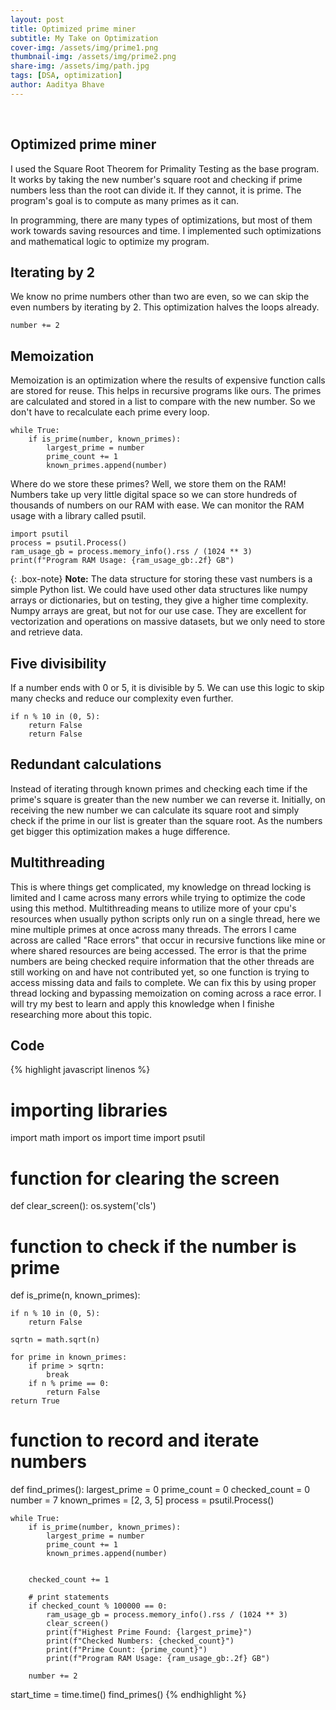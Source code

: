 ```yaml
---
layout: post
title: Optimized prime miner
subtitle: My Take on Optimization
cover-img: /assets/img/prime1.png
thumbnail-img: /assets/img/prime2.png
share-img: /assets/img/path.jpg
tags: [DSA, optimization]
author: Aaditya Bhave
---
```

<br />

## Optimized prime miner ##

I used the Square Root Theorem for Primality Testing as the base program. It works by taking the new number's square root and checking if prime numbers less than the root can divide it. If they cannot, it is prime. The program's goal is to compute as many primes as it can.

In programming, there are many types of optimizations, but most of them work towards saving resources and time. I implemented such optimizations and mathematical logic to optimize my program.

## Iterating by 2
We know no prime numbers other than two are even, so we can skip the even numbers by iterating by 2. This optimization halves the loops already.
<br />

~~~
number += 2
~~~

## Memoization
Memoization is an optimization where the results of expensive function calls are stored for reuse. This helps in recursive programs like ours. The primes are calculated and stored in a list to compare with the new number. So we don't have to recalculate each prime every loop.

~~~
while True:
    if is_prime(number, known_primes):
        largest_prime = number
        prime_count += 1
        known_primes.append(number)
~~~

Where do we store these primes? Well, we store them on the RAM! Numbers take up very little digital space so we can store hundreds of thousands of numbers on our RAM with ease. We can monitor the RAM usage with a library called psutil.

~~~
import psutil
process = psutil.Process()
ram_usage_gb = process.memory_info().rss / (1024 ** 3)
print(f"Program RAM Usage: {ram_usage_gb:.2f} GB")
~~~


{: .box-note}
**Note:** The data structure for storing these vast numbers is a simple Python list. We could have used other data structures like numpy arrays or dictionaries, but on testing, they give a higher time complexity. Numpy arrays are great, but not for our use case. They are excellent for vectorization and operations on massive datasets, but we only need to store and retrieve data.

## Five divisibility
If a number ends with 0 or 5, it is divisible by 5. We can use this logic to skip many checks and reduce our complexity even further.

~~~
if n % 10 in (0, 5):
    return False
    return False
~~~

## Redundant calculations
Instead of iterating through known primes and checking each time if the prime's square is greater than the new number we can reverse it. Initially, on receiving the new number we can calculate its square root and simply check if the prime in our list is greater than the square root. As the numbers get bigger this optimization makes a huge difference.

## Multithreading
This is where things get complicated, my knowledge on thread locking is limited and I came across many errors while trying to optimize the code using this method. Multithreading means to utilize more of your cpu's resources when usually python scripts only run on a single thread, here we mine multiple primes at once across many threads. The errors I came across are called "Race errors" that occur in recursive functions like mine or where shared resources are being accessed. The error is that the prime numbers are being checked require information that the other threads are still working on and have not contributed yet, so one function is trying to access missing data and fails to complete. We can fix this by using proper thread locking and bypassing memoization on coming across a race error. I will try my best to learn and apply this knowledge when I finishe researching more about this topic.

## Code

{% highlight javascript linenos %}

# importing libraries
import math
import os
import time
import psutil


# function for clearing the screen

def clear_screen():
    os.system('cls')


# function to check if the number is prime
def is_prime(n, known_primes):

    if n % 10 in (0, 5):
        return False

    sqrtn = math.sqrt(n)

    for prime in known_primes:
        if prime > sqrtn:
            break
        if n % prime == 0:
            return False
    return True


# function to record and iterate numbers
def find_primes():
    largest_prime = 0
    prime_count = 0
    checked_count = 0
    number = 7
    known_primes = [2, 3, 5]
    process = psutil.Process()

    while True:
        if is_prime(number, known_primes):
            largest_prime = number
            prime_count += 1
            known_primes.append(number)


        checked_count += 1

        # print statements
        if checked_count % 100000 == 0:
            ram_usage_gb = process.memory_info().rss / (1024 ** 3)
            clear_screen()
            print(f"Highest Prime Found: {largest_prime}")
            print(f"Checked Numbers: {checked_count}")
            print(f"Prime Count: {prime_count}")
            print(f"Program RAM Usage: {ram_usage_gb:.2f} GB")

        number += 2



start_time = time.time()
find_primes()
{% endhighlight %}